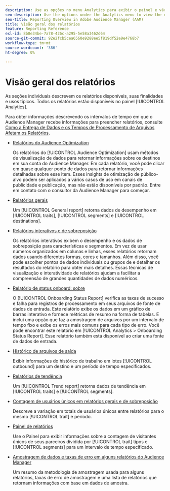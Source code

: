 ```yaml
---
description: Use as opções no menu Analytics para exibir o painel e vários relatórios.
seo-description: Use the options under the Analytics menu to view the dashboard and various reports in Adobe Audience Manager (AAM).
seo-title: Reporting Overview in Adobe Audience Manager (AAM)
title: Visão geral dos relatórios
feature: Reporting Reference
exl-id: 8b0e34be-7a78-426c-a295-5e58a3462d64
source-git-commit: 92e2fcb5cea6560e9288ee5f819df52e9e4768b7
workflow-type: tm+mt
source-wordcount: '386'
ht-degree: 0%

---
```


# Visão geral dos relatórios

As seções individuais descrevem os relatórios disponíveis, suas finalidades e usos típicos. Todos os relatórios estão disponíveis no painel [!UICONTROL Analytics].

Para obter informações descrevendo os intervalos de tempo em que o Audience Manager recebe informações para preencher relatórios, consulte [Como a Entrega de Dados e os Tempos de Processamento de Arquivos Afetam os Relatórios](/help/using/reference/reporting-file-transfer-timeframe.md).

* [Relatórios do Audience Optimization](/help/using/reporting/audience-optimization-reports/audience-optimization-reports.md)

  Os relatórios do [!UICONTROL Audience Optimization] usam métodos de visualização de dados para retornar informações sobre os destinos em sua conta do Audience Manager. Em cada relatório, você pode clicar em quase qualquer ponto de dados para retornar informações detalhadas sobre esse item. Esses insights de otimização de público-alvo podem ser aplicados a vários casos de uso em canais de publicidade e publicação, mas não estão disponíveis por padrão. Entre em contato com o consultor da Audience Manager para começar.

* [Relatórios gerais](/help/using/reporting/general-reports.md)

  Um [!UICONTROL General report] retorna dados de desempenho em [!UICONTROL traits], [!UICONTROL segments] e [!UICONTROL destinations].

* [Relatórios interativos e de sobreposição](/help/using/reporting/dynamic-reports/dynamic-reports.md)

  Os relatórios interativos exibem o desempenho e os dados de sobreposição para características e segmentos. Em vez de usar números organizados em colunas e linhas, esses relatórios retornam dados usando diferentes formas, cores e tamanhos. Além disso, você pode escolher pontos de dados individuais ou grupos de e detalhar os resultados do relatório para obter mais detalhes. Essas técnicas de visualização e interatividade de relatórios ajudam a facilitar a compreensão de grandes quantidades de dados numéricos.

* [Relatório de status onboard: sobre](/help/using/reporting/onboarding-status-report.md)

  O [!UICONTROL Onboarding Status Report] verifica as taxas de sucesso e falha para registros de processamento em seus arquivos de fonte de dados de entrada. Este relatório exibe os dados em um gráfico de barras interativo e fornece métricas de resumo na forma de tabelas. E inclui uma opção que faz a amostragem de arquivos por um intervalo de tempo fixo e exibe os erros mais comuns para cada tipo de erro. Você pode encontrar este relatório em [!UICONTROL Analytics > Onboarding Status Report]. Esse relatório também está disponível ao criar uma fonte de dados de entrada.

* [Histórico de arquivos de saída](/help/using/reporting/outbound-history-report.md)

  Exibir informações do histórico de trabalho em lotes [!UICONTROL outbound] para um destino e um período de tempo especificados.

* [Relatórios de tendência](/help/using/reporting/trend-reports.md)

  Um [!UICONTROL Trend report] retorna dados de tendência em [!UICONTROL traits] e [!UICONTROL segments].

* [Contagem de usuários únicos em relatórios gerais e de sobreposição](/help/using/reporting/unique-user-counts.md)

  Descreve a variação em totais de usuários únicos entre relatórios para o mesmo [!UICONTROL trait] e período.

* [Painel de relatórios](/help/using/reporting/trend-reports.md)

  Use o Painel para exibir informações sobre a contagem de visitantes únicos de seus parceiros dividida por [!UICONTROL trait] tipos e [!UICONTROL segments] para um intervalo de tempo especificado.

* [Amostragem de dados e taxas de erro em alguns relatórios do Audience Manager](/help/using/reporting/report-sampling.md)

  Um resumo da metodologia de amostragem usada para alguns relatórios, taxas de erro de amostragem e uma lista de relatórios que retornam informações com base em dados de amostra.
